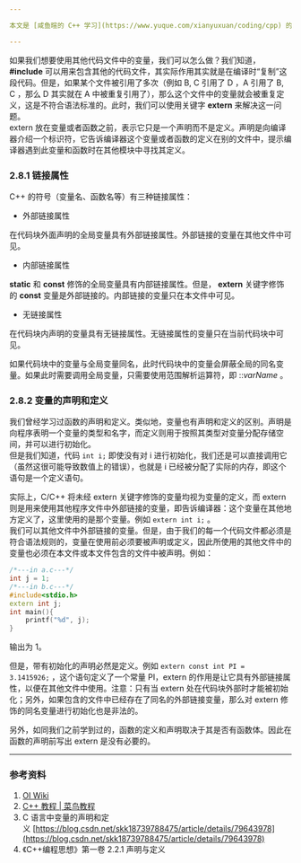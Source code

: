 ```yaml
---

本文是 [咸鱼暄的 C++ 学习](https://www.yuque.com/xianyuxuan/coding/cpp) 的补充部分 [2 C++知识补充](https://www.yuque.com/xianyuxuan/coding/cpppp) 的一个章节。

---
```


如果我们想要使用其他代码文件中的变量，我们可以怎么做？我们知道， **#include** 可以用来包含其他的代码文件，其实际作用其实就是在编译时“复制”这段代码。但是，如果某个文件被引用了多次（例如 B, C 引用了 D ，A 引用了 B, C ，那么 D 其实就在 A 中被重复引用了），那么这个文件中的变量就会被重复定义，这是不符合语法标准的。此时，我们可以使用关键字 **extern** 来解决这一问题。<br />extern 放在变量或者函数之前，表示它只是一个声明而不是定义。声明是向编译器介绍一个标识符，它告诉编译器这个变量或者函数的定义在别的文件中，提示编译器遇到此变量和函数时在其他模块中寻找其定义。


### 2.8.1 链接属性
C++ 的符号（变量名、函数名等）有三种链接属性：

   - 外部链接属性

在代码块外面声明的全局变量具有外部链接属性。外部链接的变量在其他文件中可见。

   - 内部链接属性

**static** 和 **const** 修饰的全局变量具有内部链接属性。但是， **extern** 关键字修饰的 **const** 变量是外部链接的。内部链接的变量只在本文件中可见。

   - 无链接属性

在代码块内声明的变量具有无链接属性。无链接属性的变量只在当前代码块中可见。

如果代码块中的变量与全局变量同名，此时代码块中的变量会屏蔽全局的同名变量。如果此时需要调用全局变量，只需要使用范围解析运算符，即 ::_varName_ 。


### 2.8.2 变量的声明和定义
我们曾经学习过函数的声明和定义。类似地，变量也有声明和定义的区别。声明是向程序表明一个变量的类型和名字，而定义则用于按照其类型对变量分配存储空间，并可以进行初始化。<br />但是我们知道，代码 `int i;` 即使没有对 i 进行初始化，我们还是可以直接调用它（虽然这很可能导致数值上的错误），也就是 i 已经被分配了实际的内存，即这个语句是一个定义语句。

实际上，C/C++ 将未经 extern 关键字修饰的变量均视为变量的定义，而 extern 则是用来使用其他程序文件中外部链接的变量，即告诉编译器：这个变量在其他地方定义了，这里使用的是那个变量。例如 `extern int i;` 。<br />我们可以其他文件中外部链接的变量。但是，由于我们的每一个代码文件都必须是符合语法规则的，变量在使用前必须要被声明或定义，因此所使用的其他文件中的变量也必须在本文件或本文件包含的文件中被声明。例如：
```cpp
/*---in a.c---*/
int j = 1;
/*---in b.c---*/
#include<stdio.h>
extern int j;
int main(){
    printf("%d", j);
}
```
输出为 1。

但是，带有初始化的声明必然是定义。例如 `extern const int PI = 3.1415926;` ，这个语句定义了一个常量 PI，extern 的作用是让它具有外部链接属性，以便在其他文件中使用。注意：只有当 extern 处在代码块外部时才能被初始化；另外，如果包含的文件中已经存在了同名的外部链接变量，那么对 extern 修饰的同名变量进行初始化也是非法的。


另外，如同我们之前学到过的，函数的定义和声明取决于其是否有函数体。因此在函数的声明前写出 extern 是没有必要的。

---


### 参考资料

1. [OI Wiki](https://oi-wiki.org/)
2. [C++ 教程 | 菜鸟教程](https://www.runoob.com/cplusplus/cpp-tutorial.html)
3. C 语言中变量的声明和定义 [https://blog.csdn.net/skk18739788475/article/details/79643978](https://blog.csdn.net/skk18739788475/article/details/79643978)
4. 《C++编程思想》第一卷 2.2.1 声明与定义
